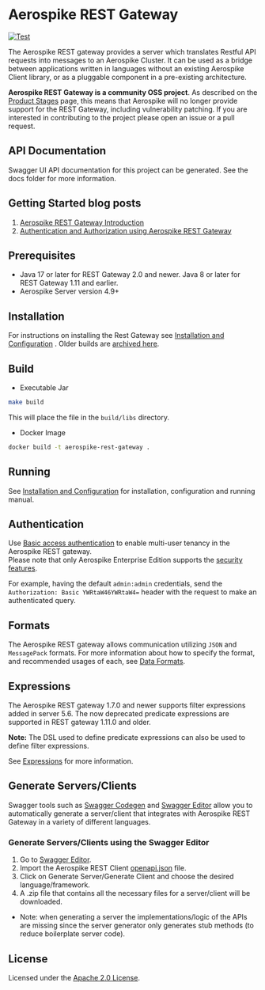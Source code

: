 # Aerospike REST Gateway

[![Test](https://github.com/aerospike/aerospike-rest-gateway/actions/workflows/test.yml/badge.svg)](https://github.com/aerospike/aerospike-rest-gateway/actions/workflows/test.yml)

The Aerospike REST gateway provides a server which translates Restful API requests into messages to an Aerospike
Cluster. It can be used as a bridge between applications written in languages without an existing Aerospike Client library, or as
a pluggable component in a pre-existing architecture.

**Aerospike REST Gateway is a community OSS project**. As described on the [Product Stages](https://aerospike.com/docs/database/reference/product-stages#open-source-products-tools-and-libraries) page, this means that Aerospike will no longer provide support for the REST Gateway, including vulnerability patching. If you are interested in contributing to the project please open an issue or a pull request.

## API Documentation

Swagger UI API documentation for this project can be generated. See the docs folder for more information.

## Getting Started blog posts

1. [Aerospike REST Gateway Introduction](https://medium.com/aerospike-developer-blog/aerospike-rest-client-cb7e5967f423?source=friends_link&sk=0d6d69703e8a77da13ec0c6c012d1c29)
2. [Authentication and Authorization using Aerospike REST Gateway](https://medium.com/aerospike-developer-blog/authentication-and-authorization-using-aerospike-rest-client-ae0837301775?source=friends_link&sk=4be1513a1158a8ecb0b3c0e163ba1c4b)

## Prerequisites

* Java 17 or later for REST Gateway 2.0 and newer. Java 8 or later for REST Gateway 1.11 and earlier.
* Aerospike Server version 4.9+

## Installation

For instructions on installing the Rest Gateway see [Installation and Configuration](./docs/installation-and-config.md)
. Older builds are [archived here](https://download.aerospike.com/artifacts/aerospike-rest-gateway/).

## Build

* Executable Jar

```sh
make build
```

This will place the file in the `build/libs` directory.

* Docker Image

```sh
docker build -t aerospike-rest-gateway .
```

## Running

See [Installation and Configuration](./docs/installation-and-config.md) for installation, configuration and running
manual.

## Authentication

Use [Basic access authentication](https://en.wikipedia.org/wiki/Basic_access_authentication) to enable multi-user
tenancy in the Aerospike REST gateway.  
Please note that only Aerospike Enterprise Edition supports
the [security features](https://aerospike.com/docs/guide/security/index.html).

For example, having the default `admin:admin` credentials, send the `Authorization: Basic YWRtaW46YWRtaW4=` header with
the request to make an authenticated query.

## Formats

The Aerospike REST gateway allows communication utilizing `JSON` and `MessagePack` formats. For more information about
how to specify the format, and recommended usages of each, see [Data Formats](./docs/data-formats.md).

## Expressions

The Aerospike REST gateway 1.7.0 and newer supports filter expressions added in server 5.6. The now deprecated predicate
expressions are supported in REST gateway 1.11.0 and older.

**Note:** The DSL used to define predicate expressions can also be used to define filter expressions.

See [Expressions](./docs/expressions.md) for more information.

## Generate Servers/Clients

Swagger tools such as [Swagger Codegen](https://swagger.io/tools/swagger-codegen/)
and [Swagger Editor](https://editor.swagger.io/)
allow you to automatically generate a server/client that integrates with Aerospike REST Gateway in a variety of
different
languages.

### Generate Servers/Clients using the Swagger Editor

1. Go to [Swagger Editor](https://editor.swagger.io/).
2. Import the Aerospike REST
   Client [openapi.json](https://aerospike.github.io/aerospike-rest-gateway/openapi.json) file.
3. Click on Generate Server/Generate Client and choose the desired language/framework.
4. A .zip file that contains all the necessary files for a server/client will be downloaded.

* Note: when generating a server the implementations/logic of the APIs are missing since the server generator only
  generates stub methods (to reduce boilerplate server code).

## License

Licensed under the [Apache 2.0 License](./LICENSE).
